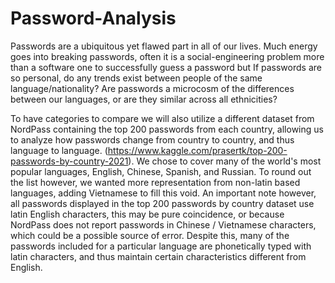 # Password-Analysis
Passwords are a ubiquitous yet flawed part in all of our lives. Much energy goes into breaking passwords, often it is a social-engineering problem more than a software one to successfully guess a password but If passwords are so personal, do any trends exist between people of the same language/nationality? Are passwords a microcosm of the differences between our languages, or are they similar across all ethnicities? <br>

To have categories to compare we will also utilize a different dataset from NordPass containing the top 200 passwords from each country, allowing us to analyze how passwords change from country to country, and thus language to language. (https://www.kaggle.com/prasertk/top-200-passwords-by-country-2021). We chose to cover many of the world's most popular languages, English, Chinese, Spanish, and Russian. To round out the list however, we wanted more representation from non-latin based languages, adding Vietnamese to fill this void. An important note however, all passwords displayed in the top 200 passwords by country dataset use latin English characters, this may be pure coincidence, or because NordPass does not report passwords in Chinese / Vietnamese characters, which could be a possible source of error. Despite this, many of the passwords included for a particular language are phonetically typed with latin characters, and thus maintain certain characteristics different from English. <br>



